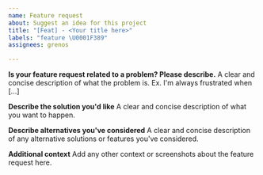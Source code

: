 ```yaml
---
name: Feature request
about: Suggest an idea for this project
title: "[Feat] - <Your title here>"
labels: "feature \U0001F389"
assignees: grenos

---
```


**Is your feature request related to a problem? Please describe.**
A clear and concise description of what the problem is. Ex. I'm always frustrated when [...]

**Describe the solution you'd like**
A clear and concise description of what you want to happen.

**Describe alternatives you've considered**
A clear and concise description of any alternative solutions or features you've considered.

**Additional context**
Add any other context or screenshots about the feature request here.
